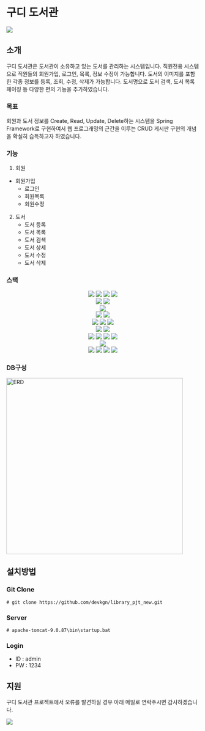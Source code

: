 # 구디 도서관
<a href="https://hits.seeyoufarm.com"><img src="https://hits.seeyoufarm.com/api/count/incr/badge.svg?url=https%3A%2F%2Fgithub.com%2Fdevkgn%2Fguestbook.git&count_bg=%2379C83D&title_bg=%23555555&icon=&icon_color=%23E7E7E7&title=hits&edge_flat=false"/></a>
## 소개
구디 도서관은 도서관이 소유하고 있는 도서를 관리하는 시스템입니다.
직원전용 시스템으로 직원들의 회원가입, 로그인, 목록, 정보 수정이 가능합니다.
도서의 이미지를 포함한 각종 정보를 등록, 조회, 수정, 삭제가 가능합니다. 
도서명으로 도서 검색, 도서 목록 페이징 등 다양한 편의 기능을 추가하였습니다.

### 목표
회원과 도서 정보를 Create, Read, Update, Delete하는 시스템을 Spring Framework로 구현하여서
웹 프로그래밍의 근간을 이루는 CRUD 게시판 구현의 개념을 확실히 습득하고자 하였습니다.

### 기능
1. 회원
- 회원가입
   - 로그인
   - 회원목록
   - 회원수정
2. 도서
   - 도서 등록
   - 도서 목록
   - 도서 검색
   - 도서 상세
   - 도서 수정
   - 도서 삭제

### 스택
<div style="margin: 0 auto; text-align: center;" align= "left"> 
  <img src="https://img.shields.io/badge/java-%23ED8B00.svg?style=flat-square&logo=openjdk&logoColor=white">
  <img src="https://img.shields.io/badge/html5-%23E34F26.svg?style=flat-square&logo=html5&logoColor=white">
  <img src="https://img.shields.io/badge/css3-%231572B6.svg?style=flat-square&logo=css3&logoColor=white">
  <img src="https://img.shields.io/badge/javascript-%23323330.svg?style=flat-square&logo=javascript&logoColor=%23F7DF1E">
  <br>
  <img src="https://img.shields.io/badge/Apache%20Maven-C71A36?style=flat-square&logo=Apache%20Maven&logoColor=white">
  <img src="https://img.shields.io/badge/Gradle-02303A.svg?style=flat-square&logo=Gradle&logoColor=white">
  <br>
  <img src="https://img.shields.io/badge/Mybatis-181717.svg?style=flat-square&logo=Mybatis&logoColor=white"><br>
  <img src="https://img.shields.io/badge/spring-%236DB33F.svg?style=flat-square&logo=spring&logoColor=white">
  <img src="https://img.shields.io/badge/spring%20boot-%236DB33F.svg?style=flat-square&logo=springboot&logoColor=white"><br>
  <img src="https://img.shields.io/badge/IntelliJIDEA-000000.svg?style=flat-square&logo=intellij-idea&logoColor=white">
  <img src="https://img.shields.io/badge/Eclipse-FE7A16.svg?style=flat-square&logo=Eclipse&logoColor=white">
  <img src="https://img.shields.io/badge/Visual%20Studio%20Code-0078d7.svg?style=flat-square&logo=visual-studio-code&logoColor=white"><br>
  <img src="https://img.shields.io/badge/MariaDB-003545?style=flat-square&logo=mariadb&logoColor=white">
  <img src="https://img.shields.io/badge/Oracle-F80000?style=flat-square&logo=oracle&logoColor=white"><br>
  <img src="https://img.shields.io/badge/jquery-%230769AD.svg?style=flat-square&logo=jquery&logoColor=white">
  <img src="https://img.shields.io/badge/bootstrap-%238511FA.svg?style=flat-square&logo=bootstrap&logoColor=white">
  <img src="https://img.shields.io/badge/JSP-3776AB.svg?style=flat-square&logo=JSP&logoColor=white">
  <img src="https://img.shields.io/badge/JSON-3776AB.svg?style=flat-square&logo=JSON&logoColor=white"><br>
  <img src="https://img.shields.io/badge/apache%20tomcat-%23F8DC75.svg?style=flat-square&logo=apache-tomcat&logoColor=black"><br>
  <img src="https://img.shields.io/badge/AWS-%23FF9900.svg?style=flat-square&logo=amazon-aws&logoColor=white">
  <img src="https://img.shields.io/badge/docker-%230db7ed.svg?style=flat-square&logo=docker&logoColor=white">
  <img src="https://img.shields.io/badge/jenkins-%232C5263.svg?style=flat-square&logo=jenkins&logoColor=white">
  <img src="https://img.shields.io/badge/github-%23121011.svg?style=flat-square&logo=github&logoColor=white">

</div>

### DB구성
<img width="461" alt="ERD" src="https://github.com/devkgn/guestbook/assets/149357993/12db5177-92a1-4430-82c6-b51f0998e0df">

## 설치방법
### Git Clone
```
# git clone https://github.com/devkgn/library_pjt_new.git
```
### Server
```
# apache-tomcat-9.0.87\bin\startup.bat
```
### Login
- ID : admin
- PW : 1234

## 지원
구디 도서관 프로젝트에서 오류를 발견하실 경우 아래 메일로 연락주시면 감사하겠습니다. 
<p align="left">
  <a href="mailto:devkgn13@gmail.com"><img src="https://img.shields.io/badge/Gmail-D0A9F5?style=flat-square&logo=Gmail&logoColor=white&link=mailto:devkgn@gmail.com"/></a>
</p>
